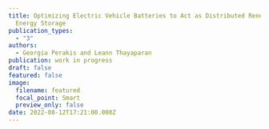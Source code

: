 ```yaml
---
title: Optimizing Electric Vehicle Batteries to Act as Distributed Renewable
  Energy Storage
publication_types:
  - "3"
authors:
  - Georgia Perakis and Leann Thayaparan
publication: work in progress
draft: false
featured: false
image:
  filename: featured
  focal_point: Smart
  preview_only: false
date: 2022-08-12T17:21:00.000Z
---
```

